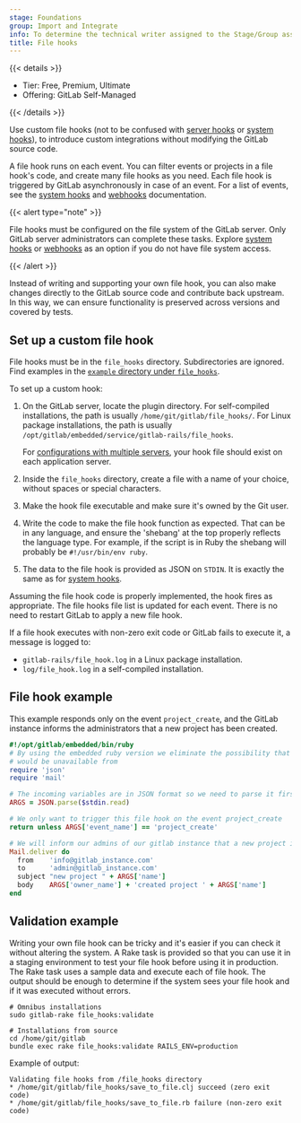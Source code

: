```yaml
---
stage: Foundations
group: Import and Integrate
info: To determine the technical writer assigned to the Stage/Group associated with this page, see https://handbook.gitlab.com/handbook/product/ux/technical-writing/#assignments
title: File hooks
---
```


{{< details >}}

- Tier: Free, Premium, Ultimate
- Offering: GitLab Self-Managed

{{< /details >}}

Use custom file hooks (not to be confused with [server hooks](server_hooks.md) or [system hooks](system_hooks.md)),
to introduce custom integrations without modifying the GitLab source code.

A file hook runs on each event. You can filter events or projects
in a file hook's code, and create many file hooks as you need. Each file hook is
triggered by GitLab asynchronously in case of an event. For a list of events,
see the [system hooks](system_hooks.md) and [webhooks](../user/project/integrations/webhook_events.md) documentation.

{{< alert type="note" >}}

File hooks must be configured on the file system of the GitLab server. Only GitLab
server administrators can complete these tasks. Explore
[system hooks](system_hooks.md) or [webhooks](../user/project/integrations/webhooks.md)
as an option if you do not have file system access.

{{< /alert >}}

Instead of writing and supporting your own file hook, you can also make changes
directly to the GitLab source code and contribute back upstream. In this way, we can
ensure functionality is preserved across versions and covered by tests.

## Set up a custom file hook

File hooks must be in the `file_hooks` directory. Subdirectories are ignored.
Find examples in the
[`example` directory under `file_hooks`](https://gitlab.com/gitlab-org/gitlab/-/tree/master/file_hooks/examples).

To set up a custom hook:

1. On the GitLab server, locate the plugin directory. For self-compiled installations, the path is usually
   `/home/git/gitlab/file_hooks/`. For Linux package installations, the path is usually
   `/opt/gitlab/embedded/service/gitlab-rails/file_hooks`.

   For [configurations with multiple servers](reference_architectures/_index.md), your hook file should exist on each
   application server.

1. Inside the `file_hooks` directory, create a file with a name of your choice,
   without spaces or special characters.
1. Make the hook file executable and make sure it's owned by the Git user.
1. Write the code to make the file hook function as expected. That can be
   in any language, and ensure the 'shebang' at the top properly reflects the
   language type. For example, if the script is in Ruby the shebang will
   probably be `#!/usr/bin/env ruby`.
1. The data to the file hook is provided as JSON on `STDIN`. It is exactly the
   same as for [system hooks](system_hooks.md).

Assuming the file hook code is properly implemented, the hook fires
as appropriate. The file hooks file list is updated for each event. There is no
need to restart GitLab to apply a new file hook.

If a file hook executes with non-zero exit code or GitLab fails to execute it, a
message is logged to:

- `gitlab-rails/file_hook.log` in a Linux package installation.
- `log/file_hook.log` in a self-compiled installation.

## File hook example

This example responds only on the event `project_create`, and
the GitLab instance informs the administrators that a new project has been created.

```ruby
#!/opt/gitlab/embedded/bin/ruby
# By using the embedded ruby version we eliminate the possibility that our chosen language
# would be unavailable from
require 'json'
require 'mail'

# The incoming variables are in JSON format so we need to parse it first.
ARGS = JSON.parse($stdin.read)

# We only want to trigger this file hook on the event project_create
return unless ARGS['event_name'] == 'project_create'

# We will inform our admins of our gitlab instance that a new project is created
Mail.deliver do
  from    'info@gitlab_instance.com'
  to      'admin@gitlab_instance.com'
  subject "new project " + ARGS['name']
  body    ARGS['owner_name'] + 'created project ' + ARGS['name']
end
```

## Validation example

Writing your own file hook can be tricky and it's easier if you can check it
without altering the system. A Rake task is provided so that you can use it
in a staging environment to test your file hook before using it in production.
The Rake task uses a sample data and execute each of file hook. The output
should be enough to determine if the system sees your file hook and if it was
executed without errors.

```shell
# Omnibus installations
sudo gitlab-rake file_hooks:validate

# Installations from source
cd /home/git/gitlab
bundle exec rake file_hooks:validate RAILS_ENV=production
```

Example of output:

```plaintext
Validating file hooks from /file_hooks directory
* /home/git/gitlab/file_hooks/save_to_file.clj succeed (zero exit code)
* /home/git/gitlab/file_hooks/save_to_file.rb failure (non-zero exit code)
```
